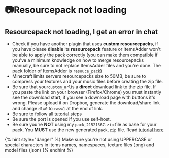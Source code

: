 # 📷Resourcepack not loading

## Resourcepack not loading, I get an error in chat <a id="resourcepack-not-loading-i-get-an-error-in-chat"></a>

* Check if you have another plugin that uses **custom resourcepacks**, if you have please **disable** its **resourcepack** feature or ItemsAdder won't be able to apply the pack correctly \(you can make them compatible if you've a minimum knowledge on how to merge resourcepacks manually, be sure to not replace ItemsAdder files and you're done. The pack folder of ItemsAdder is `resouce_pack`\)
* Minecraft limits servers resourcepacks size to 50MB, be sure to compress your textures and your music files before creating the zip file.
* Be sure that your`custom_url`is a **direct** download link to the zip file. If you paste the link on your browser \(Firefox/Chrome\) you must instantly see the download start, if you see a download page with buttons it's wrong. Please upload it on Dropbox, generate the download/share link and change `dl=0` to `raw=1` at the end of link.
* Be sure to follow all [tutorial ](../../plugin-usage/resourcepack-hosting/)steps
* Be sure the port is opened if you use self-host.
* Be sure you're **NOT** using my `pack_21521367.zip` file as base for your pack.  You **MUST** use the new generated `pack.zip` file. Read [tutorial here](../../plugin-usage/resourcepack-hosting/resourcepack-self-hosting.md)

{% hint style="danger" %}
Make sure you're not using UPPERCASE or special characters in items names, namespaces, texture files \(png\) and model files \(json\)
{% endhint %}
